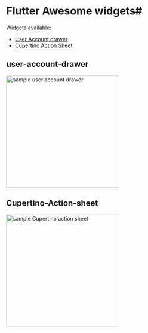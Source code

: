 # Flutter Awesome widgets#

Widgets available:

* [User Account drawer](#user-account-drawer)
* [Cupertino Action Sheet](#Cupertino-Action-sheet)

## user-account-drawer
<img src="https://i.imgur.com/ijuYFHa.png" width="300" alt="sample user account drawer">

## Cupertino-Action-sheet
<img src="https://i.imgur.com/Vf9U7wB.png" width="300" alt="sample Cupertino action sheet">

